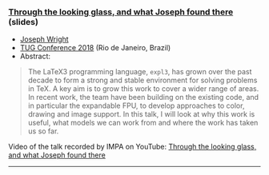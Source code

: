 

### <a href="{{site.baseurl}}/publications/2018-07-21-JAW-TUG-expl3-slides.pdf" target="_blank">Through the looking glass, and what Joseph found there</a> (slides)

+ [Joseph Wright]({{site.baseurl}}/about/team/#joseph-wright)
+ [TUG Conference 2018](http://tug.org/tug2018/) (Rio de Janeiro, Brazil)
+ Abstract:

> The LaTeX3 programming language, `expl3`, has grown over the past
> decade to form a strong and stable environment for solving problems in
> TeX. A key aim is to grow this work to cover a wider range of areas. In
> recent work, the team have been building on the existing code, and in
> particular the expandable FPU, to develop approaches to color,
> drawing and image support.  In this talk, I will look at why this work
> is useful, what models we can work from and where the work has taken us
> so far.

Video of the talk recorded by IMPA on YouTube:  <a href="https://youtu.be/FwbsFYTBYpQ" target="_blank">Through the looking glass, and what Joseph found there</a> 



***
